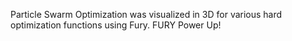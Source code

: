 Particle Swarm Optimization was visualized in 3D for various hard optimization functions using Fury.
FURY Power Up! 
